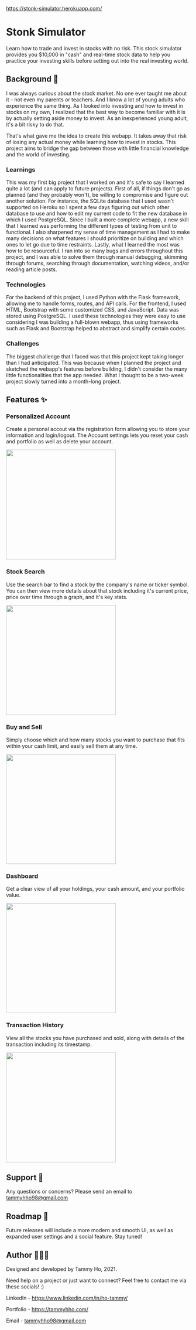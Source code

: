https://stonk-simulator.herokuapp.com/

# Stonk Simulator

Learn how to trade and invest in stocks with no risk. This stock simulator provides you $10,000 in "cash"
and real-time stock data to help you practice your investing skills before setting out into the real investing world.

## Background 🤑

I was always curious about the stock market. No one ever taught me about it - not even my parents or teachers. And I know a lot of young adults who experience the same thing. As I looked into investing and how to invest in stocks on my own, I realized that the best way to become familiar with it is by actually setting aside money to invest. As an inexperienced young adult, it's a bit risky to do that.

That's what gave me the idea to create this webapp. It takes away that risk of losing any actual money while learning how to invest in stocks. This project aims to bridge the gap between those with little financial knowledge and the world of investing. 

### Learnings
This was my first big project that I worked on and it's safe to say I learned quite a lot (and can apply to future projects). First of all, if things don't go as planned (and they probably won't), be willing to compromise and figure out another solution. For instance, the SQLite database that I used wasn't supported on Heroku so I spent a few days figuring out which other database to use and how to edit my current code to fit the new database in which I used PostgreSQL. Since I built a more complete webapp, a new skill that I learned was performing the different types of testing from unit to functional. I also sharpened my sense of time management as I had to make many decisions on what features I should prioritize on building and which ones to let go due to time restraints. Lastly, what I learned the most was how to be resourceful. I ran into so many bugs and errors throughout this project, and I was able to solve them through manual debugging, skimming through forums, searching through documentation, watching videos, and/or reading article posts.

### Technologies 
For the backend of this project, I used Python with the Flask framework, allowing me to handle forms, routes, and API calls. For the frontend, I used HTML, Bootstrap with some customized CSS, and JavaScript. Data was stored using PostgreSQL. I used these technologies they were easy to use considering I was building a full-blown webapp, thus using frameworks such as Flask and Bootstrap helped to abstract and simplify certain codes.

### Challenges
The biggest challenge that I faced was that this project kept taking longer than I had anticipated. This was because when I planned the project and sketched the webapp's features before building, I didn't consider the many little functionalities that the app needed. What I thought to be a two-week project slowly turned into a month-long project.

## Features ✨

### Personalized Account
Create a personal accout via the registration form allowing you to store your information and login/logout. The Account settings lets you reset your cash and portfolio as well as delete your account.

<img src="./static/README_imgs/registration.png" width="300" />

### Stock Search
Use the search bar to find a stock by the company's name or ticker symbol. You can then view more details about 
that stock including it's current price, price over time through a graph, and it's key stats.

<img src="./static/README_imgs/search.png" width="300" />

### Buy and Sell
Simply choose which and how many stocks you want to purchase that fits within your cash limit, and easily sell them at any time.  

<img src="./static/README_imgs/buy_stock.png" width="300" />

### Dashboard
Get a clear view of all your holdings, your cash amount, and your portfolio value.

<img src="./static/README_imgs/dashboard.png" width="300" />

### Transaction History
View all the stocks you have purchased and sold, along with details of the transaction including its timestamp.

<img src="./static/README_imgs/transaction_history.png" width="300" />

## Support 💖

Any questions or concerns? Please send an email to tammyhho98@gmail.com

## Roadmap 🔮

Future releases will include a more modern and smooth UI, as well as expanded user settings and a social feature.
Stay tuned! 

## Author 👩🏻‍💻

Designed and developed by Tammy Ho, 2021. 

Need help on a project or just want to connect? Feel free to contact me via these socials! :)

LinkedIn - https://www.linkedin.com/in/ho-tammy/

Portfolio - https://tammyhho.com/

Email - tammyhho98@gmail.com
